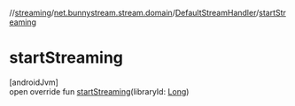 //[streaming](../../../index.md)/[net.bunnystream.stream.domain](../index.md)/[DefaultStreamHandler](index.md)/[startStreaming](start-streaming.md)

# startStreaming

[androidJvm]\
open override fun [startStreaming](start-streaming.md)(libraryId: [Long](https://kotlinlang.org/api/latest/jvm/stdlib/kotlin/-long/index.html))
